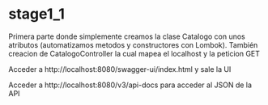 # stage1_1
Primera parte donde simplemente creamos la clase Catalogo con unos atributos (automatizamos metodos y constructores con Lombok). También creacion de CatalogoController la cual mapea el localhost y la peticion GET

Acceder a http://localhost:8080/swagger-ui/index.html y sale la UI 

Acceder a http://localhost:8080/v3/api-docs para acceder al JSON de la API
